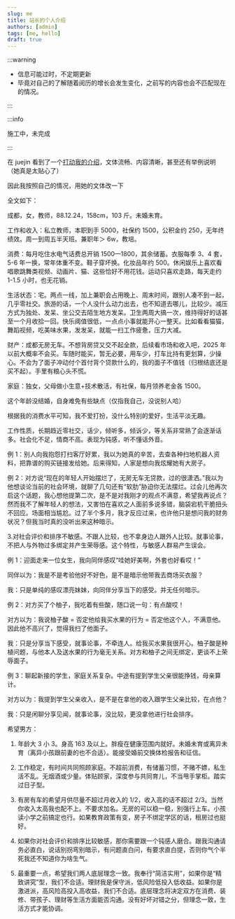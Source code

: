 ```yaml
---
slug: me
title: 站长的个人介绍
authors: [admin]
tags: [me, hello]
draft: true
---
```


:::warning

- 信息可能过时，不定期更新
- 毕竟对自己的了解随着阅历的增长会发生变化，之前写的内容也会不匹配现在的情况。

:::

:::info

施工中，未完成

:::

在 juejin 看到了一个[打动我的介绍](https://juejin.cn/user/2966944900711716)，文体流畅、内容清晰，甚至还有举例说明（她真是太贴心了）

因此我按照自己的情况，用她的文体改一下

全文如下：

成都，女，教师，88.12.24，158cm，103 斤。未婚未育。

工作和收入：私立教师，本职到手 5000，社保约 1500，公积金约 250，无年终绩效。周一到周五半天班。兼职年＞ 6w，教培。

消费：每月吃住水电气话费总开销 1500—1800，其余储蓄。衣服每季 3、4 套，5-6 年一换，常年体重不变。鞋子穿坏换。化妆品年约 500。休闲娱乐上喜欢看唱歌跳舞类视频、动画片、猫、这些恰好不用花钱。运动只喜欢走路，每天走约 1-1.5 小时，也无花销。

生活状态：宅。两点一线，加上兼职会占用晚上、周末时间，跟别人凑不到一起，几乎零社交。旅游的话，一个人没什么动力出去，也不知道去哪儿，比较少。减压方式为独处、发呆、坐公交去陌生地方发呆。卫生两周大搞一次，维持得好的话甚至一个月收拾一回。快乐阈值很低，一点点小事就能开心一整天。比如看看猫猫，舞蹈视频，吃美味水果，发发呆，就能一扫工作疲惫，压力大减。

财产：成都无房无车。不想背房贷又交不起全款，后续看市场和收入吧，2025 年以前大概率不会买。车随时能买，暂无必要，用车少，打车比持有更划算，少操心。不会为了面子冲动付个首付背个贷款什么的，我的面子不值钱（归根结底还是买不起）。手里有粮心头不慌。

家庭：独女，父母做小生意+技术散活，有社保，每月领养老金各 1500。

这个年龄没结婚，自身难免有些缺点（仅指我自己，没说别人哈）

根据我的消费水平可知，我不爱打扮，没什么特别的爱好，生活平淡无趣。

工作性质，长期趋近零社交，话少，倾听多，倾诉少，等关系非常熟了会逐渐话多。社会化不足，情商不高。表现为钝感，听不懂话外音。

例 1：别人向我抱怨打扫客厅好累，我以为她真的辛苦，去查各种扫地机器人资料，把靠谱的购买链接发给她。后来得知，人家是想向我炫耀她有大房子。

例 2：对方说“现在的年轻人开始摆烂了，无房无车无贷款，过的很潇洒。”我以为他想谈论当前的社会环境，就聊了几句还有“软肋”胁迫你无法摆烂。过会儿他再次启这个话题，我心想他提第二次，是不是对我刚才的观点不满意，希望我再说点？然而我不了解年轻人的想法，又害怕在喜欢之人面前多说多错，脑袋宕机干脆扭头不回应。场面相当尴尬。过了半个多月，我才反应过来，也许他只是想问我的财务状况？但我当时真的没听出来这种暗示。

3.对社会评价和排序不敏感。不跟人比较，也不拿身边人跟外人比较。就事论事，不把人与外物过多绑定并产生荣辱感。这个特性，与敏感人群易产生误会。

例 1：迎面走来一位女生，我向同伴感叹“哇她好美啊，外套也好看哎！”

同伴以为：我是不是考验他好不好色，是不是暗示他带我去商场买衣服？

我：只是单纯的感叹漂亮妹妹，向同伴分享当下的感受。并无任何暗示。

例 2：对方买了个柚子，我吃着有些酸，随口说一句：有点酸哎！

对方以为：我说柚子酸 = 否定他给我买水果的行为 = 否定他这个人，不满意他。因此他不高兴了，觉得我扫了他面子。

我：只是分享当下感受，就事论事，不牵连人。给我买水果我很开心。柚子酸是种植问题，与他本人及送水果的行为毫无关系。对方和柚子之间无绑定，更谈不上荣辱面子。

例 3：聊起新接的学生，家庭关系复杂。中途有提到学生父亲很能挣钱，母亲算计。

对方以为：我提到学生父亲收入，是不是在拿他的收入跟学生父亲比较，在点他？

我：只是闲聊分享见闻，就事论事，没比较，更没拿他进行社会排序。

希望男方：

1. 年龄大 3 小 3。身高 163 及以上。胖瘦在健康范围内就好。未婚未育或离异未育（离异小孩跟前妻的也不合适）。能接受婚前交换体检报告和征信。

2. 工作稳定，有时间共同照顾家庭。不超前消费，有储蓄习惯，不赌不嫖，私生活不乱。无烟酒或少量。体贴顾家，深度参与共同育儿，不当甩手掌柜。踏实过日子型。

3. 有房有车的希望月供尽量不超过月收入的 1/2，收入高的话不超过 2/3。当然你收入太高我也配不上。不要求加名。无房的可以稳一稳，别强行上车。小孩读小学之前搞定也行。如果教育政策有变，房子不绑定学区的话，租房过也挺好。

4. 如果你对社会评价和排序比较敏感，那你需要跟一个钝感人磨合。跟我沟通请务必直白，说话别拐弯别暗示，有问题直白问，有要求直白提，否则你气个半死我还不知道你为啥生气。

5. 最重要一点，希望我们两人底层理念一致。我奉行“简洁实用”，如果你是“精致讲究”型，我们不合适。理财我是保守派，低风险低投入低收益。如果你是激进派，高风险高投入高收益，我们不合适。底层理念将决定双方在消费、装修、带孩子、理财等生活方面能否沟通。没有好坏对错之分，但理念一致，生活方式才能协调。

